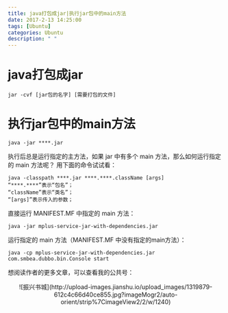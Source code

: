 ```yaml
---
title: java打包成jar|执行jar包中的main方法
date: 2017-2-13 14:25:00
tags: [Ubuntu]
categories: Ubuntu
description: " "
---
```


java打包成jar
=====
```
jar -cvf [jar包的名字] [需要打包的文件]
```


执行jar包中的main方法
===
```
java -jar ****.jar
```
执行后总是运行指定的主方法，如果 jar 中有多个 main 方法，那么如何运行指定的 main 方法呢？
用下面的命令试试看：
```
java -classpath ****.jar ****.****.className [args]
“****.****”表示“包名”；
“className”表示“类名”；
“[args]”表示传入的参数；
```


直接运行 MANIFEST.MF 中指定的 main 方法：
```
java -jar mplus-service-jar-with-dependencies.jar
```
运行指定的 main 方法（MANIFEST.MF 中没有指定的main方法）：
```
java -cp mplus-service-jar-with-dependencies.jar com.smbea.dubbo.bin.Console start
```

想阅读作者的更多文章，可以查看我的公共号：
<center>![振兴书城](http://upload-images.jianshu.io/upload_images/1319879-612c4c66d40ce855.jpg?imageMogr2/auto-orient/strip%7CimageView2/2/w/1240)</center>